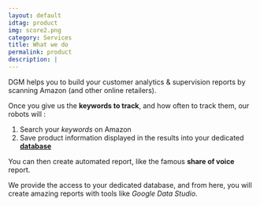 ```yaml
---
layout: default
idtag: product
img: score2.png
category: Services
title: What we do
permalink: product
description: |
---
```


DGM helps you to build your customer analytics & supervision reports by scanning Amazon (and other online retailers).


Once you give us the **keywords to track**, and how often to track them, our robots will :

1. Search your _keywords_ on Amazon
2. Save product information displayed in the results into your dedicated [**database**](/database)

You can then create automated report, like the famous **share of voice** report.

We provide the access to your dedicated database, and from here, you will create amazing reports with tools like *Google Data Studio*.
